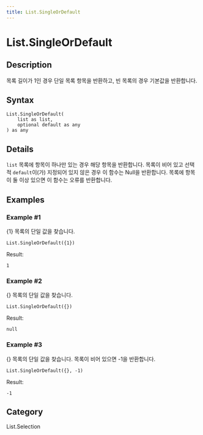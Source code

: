 ```yaml
---
title: List.SingleOrDefault
---
```


# List.SingleOrDefault


## Description

목록 길이가 1인 경우 단일 목록 항목을 반환하고, 빈 목록의 경우 기본값을 반환합니다.


## Syntax

```powerquery
List.SingleOrDefault(
    list as list,
    optional default as any
) as any
```


## Details

<code>list</code> 목록에 항목이 하나만 있는 경우 해당 항목을 반환합니다.    목록이 비어 있고 선택적 <code>default</code>이(가) 지정되어 있지 않은 경우 이 함수는 Null을 반환합니다. 목록에 항목이 둘 이상 있으면 이 함수는 오류를 반환합니다.


## Examples

### Example #1 
\{1} 목록의 단일 값을 찾습니다.
```powerquery
List.SingleOrDefault({1})
```

Result: 
```powerquery
1
```


### Example #2 
\{} 목록의 단일 값을 찾습니다.
```powerquery
List.SingleOrDefault({})
```

Result: 
```powerquery
null
```


### Example #3 
\{} 목록의 단일 값을 찾습니다. 목록이 비어 있으면 -1을 반환합니다.
```powerquery
List.SingleOrDefault({}, -1)
```

Result: 
```powerquery
-1
```




## Category
List.Selection
